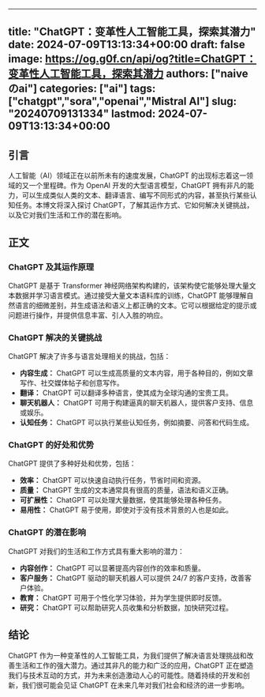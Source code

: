 
---
title: "ChatGPT：变革性人工智能工具，探索其潜力"
date: 2024-07-09T13:13:34+00:00
draft: false
image: https://og.g0f.cn/api/og?title=ChatGPT：变革性人工智能工具，探索其潜力
authors: ["naiveのai"]
categories: ["ai"]
tags: ["chatgpt","sora","openai","Mistral AI"]
slug: "20240709131334"
lastmod: 2024-07-09T13:13:34+00:00
---
## 引言

人工智能（AI）领域正在以前所未有的速度发展，ChatGPT 的出现标志着这一领域的又一个里程碑。作为 OpenAI 开发的大型语言模型，ChatGPT 拥有非凡的能力，可以生成类似人类的文本、翻译语言、编写不同形式的内容，甚至执行某些认知任务。本博文将深入探讨 ChatGPT，了解其运作方式、它如何解决关键挑战，以及它对我们生活和工作的潜在影响。

## 正文

### ChatGPT 及其运作原理

ChatGPT 是基于 Transformer 神经网络架构构建的，该架构使它能够处理大量文本数据并学习语言模式。通过接受大量文本语料库的训练，ChatGPT 能够理解自然语言的细微差别，并生成语法和语义上都正确的文本。它可以根据给定的提示或问题进行操作，并提供信息丰富、引人入胜的响应。

### ChatGPT 解决的关键挑战

ChatGPT 解决了许多与语言处理相关的挑战，包括：

- **内容生成：** ChatGPT 可以生成高质量的文本内容，用于各种目的，例如文章写作、社交媒体帖子和创意写作。
- **翻译：** ChatGPT 可以翻译多种语言，使其成为全球沟通的宝贵工具。
- **聊天机器人：** ChatGPT 可用于构建逼真的聊天机器人，提供客户支持、信息或娱乐。
- **认知任务：** ChatGPT 可以执行某些认知任务，例如摘要、问答和代码生成。

### ChatGPT 的好处和优势

ChatGPT 提供了多种好处和优势，包括：

- **效率：** ChatGPT 可以快速自动执行任务，节省时间和资源。
- **质量：** ChatGPT 生成的文本通常具有很高的质量，语法和语义正确。
- **可扩展性：** ChatGPT 可以处理大量数据，使其能够处理各种任务。
- **易用性：** ChatGPT 易于使用，即使对于没有技术背景的人也是如此。

### ChatGPT 的潜在影响

ChatGPT 对我们的生活和工作方式具有重大影响的潜力：

- **内容创作：** ChatGPT 可以显著提高内容创作的效率和质量。
- **客户服务：** ChatGPT 驱动的聊天机器人可以提供 24/7 的客户支持，改善客户体验。
- **教育：** ChatGPT 可用于个性化学习体验，并为学生提供即时反馈。
- **研究：** ChatGPT 可以帮助研究人员收集和分析数据，加快研究过程。

## 结论

ChatGPT 作为一种变革性的人工智能工具，为我们提供了解决语言处理挑战和改善生活和工作的强大潜力。通过其非凡的能力和广泛的应用，ChatGPT 正在塑造我们与技术互动的方式，并为未来创造激动人心的可能性。随着持续的开发和创新，我们很可能会见证 ChatGPT 在未来几年对我们社会和经济的进一步影响。